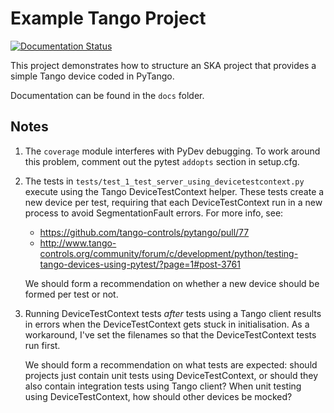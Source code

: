 Example Tango Project
=====================

[![Documentation Status](https://readthedocs.org/projects/tango-example/badge/?version=latest)](https://developer.skatelescope.org/projects/tango-example/en/latest/?badge=latest)

This project demonstrates how to structure an SKA project that provides a simple 
Tango device coded in PyTango. 

Documentation can be found in the ``docs`` folder.

Notes
-----

1. The ``coverage`` module interferes with PyDev debugging. To work around this 
problem, comment out the pytest ``addopts`` section in setup.cfg.   

1. The tests in ``tests/test_1_test_server_using_devicetestcontext.py``
   execute using the Tango DeviceTestContext helper. These tests create a new 
   device per test, requiring that each DeviceTestContext run in a new process
   to avoid SegmentationFault errors. For more info, see:
   * https://github.com/tango-controls/pytango/pull/77
   * http://www.tango-controls.org/community/forum/c/development/python/testing-tango-devices-using-pytest/?page=1#post-3761
   
   We should form a recommendation on whether a new device should be formed per test or not.

1. Running DeviceTestContext tests _after_ tests using a Tango client results in 
   errors when the DeviceTestContext gets stuck in initialisation. As a workaround, 
   I've set the filenames so that the DeviceTestContext tests run first.
   
   We should form a recommendation on what tests are expected: should projects
   just contain unit tests using DeviceTestContext, or should they also contain
   integration tests using Tango client? When unit testing using DeviceTestContext, 
   how should other devices be mocked?
